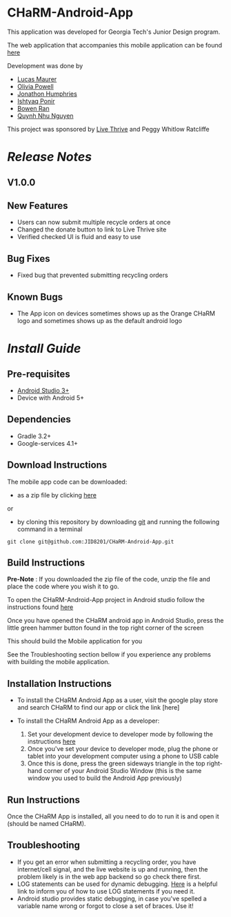 # **CHaRM-Android-App**

This application was developed for Georgia Tech's Junior Design program.

The web application that accompanies this mobile application can be found [here](https://github.com/JID8201/CHaRM-Web-App)

Development was done by
- [Lucas Maurer](lmaurer9@gatech.edu)
- [Olivia Powell](opowell6@gatech.edu)
- [Jonathon Humphries](jhumphries30@gatech.edu)
- [Ishtyaq Ponir](iponir3@gatech.edu)
- [Bowen Ran](bran3@gatech.edu)
- [Quynh Nhu Nguyen](qnguyen47@gatech.edu)

This project was sponsored by [Live Thrive](http://livethrive.org/) and Peggy Whitlow Ratcliffe

# *Release Notes*

## V1.0.0
## New Features
- Users can now submit multiple recycle orders at once
- Changed the donate button to link to Live Thrive site
- Verified checked UI is fluid and easy to use

## Bug Fixes
- Fixed bug that prevented submitting recycling orders

## Known Bugs
- The App icon on devices sometimes shows up as the Orange CHaRM logo and sometimes shows up as the default android logo

# *Install Guide*

## Pre-requisites
- [Android Studio 3+](https://developer.android.com/studio/)
- Device with Android 5+

## Dependencies
- Gradle 3.2+
- Google-services 4.1+

## Download Instructions

The mobile app code can be downloaded:
- as a zip file by clicking [here](https://github.com/JID8201/CHaRM-Android-App/archive/master.zip)

or 

- by cloning this repository by downloading [git](https://git-scm.com/downloads) and running the following command in a terminal
```
git clone git@github.com:JID8201/CHaRM-Android-App.git
```

## Build Instructions

**Pre-Note** : If you downloaded the zip file of the code, unzip the file and place the code where you wish it to go.

To open the CHaRM-Android-App project in Android studio follow the instructions found [here](https://github.com/dogriffiths/HeadFirstAndroid/wiki/How-to-open-a-project-in-Android-Studio)

Once you have opened the CHaRM android app in Android Studio, press the little green hammer button found in the top right corner of the screen

This should build the Mobile application for you

See the Troubleshooting section bellow if you experience any problems with building the mobile application.

## Installation Instructions

- To install the CHaRM Android App as a user, visit the google play store and search CHaRM to find our app or click the link [here]
- To install the CHaRM Android App as a developer:

  1. Set your development device to developer mode by following the instructions [here](https://developer.android.com/studio/debug/dev-options)
  2. Once you've set your device to developer mode, plug the phone or tablet into your development computer using a phone to USB cable
  3. Once this is done, press the green sideways triangle in the top right-hand corner of your Android Studio Window (this is the same window you used to build the Android App previously)

## Run Instructions
Once the CHaRM App is installed, all you need to do to run it is and open it (should be named CHaRM).

## Troubleshooting
- If you get an error when submitting a recycling order, you have internet/cell signal, and the live website is up and running, then the problem likely is in the web app backend so go check there first.
- LOG statements can be used for dynamic debugging. [Here](https://developer.android.com/reference/android/util/Log) is a helpful link to inform you of how to use LOG statements if you need it.
- Android studio provides static debugging, in case you've spelled a variable name wrong or forgot to close a set of braces. Use it!


